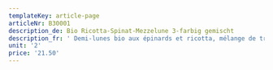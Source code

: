 ```yaml
---
templateKey: article-page
articleNr: B30001
description_de: Bio Ricotta-Spinat-Mezzelune 3-farbig gemischt
description_fr: ' Demi-lunes bio aux épinards et ricotta, mélange de trois couleurs'
unit: '2'
price: '21.50'
---
```


